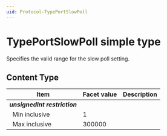 ```yaml
---
uid: Protocol-TypePortSlowPoll
---
```


# TypePortSlowPoll simple type

Specifies the valid range for the slow poll setting.

## Content Type

|Item|Facet value|Description|
|--- |--- |--- |
|***unsignedInt restriction***|||
|&nbsp;&nbsp;Min inclusive|1||
|&nbsp;&nbsp;Max inclusive|300000||
